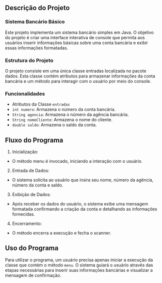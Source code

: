 <h2>Descrição do Projeto </h2>


### Sistema Bancário Básico


Este projeto implementa um sistema bancário simples em Java. O objetivo do projeto é criar uma interface interativa de console que permita aos usuários inserir informações básicas sobre uma conta bancária e exibir essas informações formatadas.

### Estrutura do Projeto

O projeto consiste em uma única classe entradas localizada no pacote dados. Esta classe contém atributos para armazenar informações da conta bancária e um método para interagir com o usuário por meio do console.

### Funcionalidades

 - Atributos da Classe `entradas`
 -  `int numero`: Armazena o número da conta bancária.
 -  `String agencia`: Armazena o número da agência bancária.
 - `String nomeCliente`: Armazena o nome do cliente.
 -  `double saldo`: Armazena o saldo da conta.

## Fluxo do Programa
1. Inicialização:
- O método menu é invocado, iniciando a interação com o usuário.

2. Entrada de Dados:
- O sistema solicita ao usuário que insira seu nome, número da agência, número da conta e saldo.

3. Exibição de Dados:
- Após receber os dados do usuário, o sistema exibe uma mensagem formatada confirmando a criação da conta e detalhando as informações fornecidas.

4. Encerramento:
- O método encerra a execução e fecha o scanner.
## Uso do Programa
Para utilizar o programa, um usuário precisa apenas iniciar a execução da classe que contém o método `menu`. 
O sistema guiará o usuário através das etapas necessárias para inserir suas informações bancárias e visualizar a mensagem de confirmação.
 
